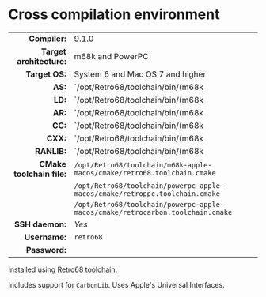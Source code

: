 # Cross compilation environment

|                           |                                                                                |
|--------------------------:|:-------------------------------------------------------------------------------|
|             **Compiler:** | 9.1.0                                                                          |
|  **Target architecture:** | m68k and PowerPC                                                               |
|            **Target OS:** | System 6 and Mac OS 7 and higher                                               |
|                   **AS:** | `/opt/Retro68/toolchain/bin/(m68k|powerpc)-apple-macos-as`                     |
|                   **LD:** | `/opt/Retro68/toolchain/bin/(m68k|powerpc)-apple-macos-ld`                     |
|                   **AR:** | `/opt/Retro68/toolchain/bin/(m68k|powerpc)-apple-macos-ar`                     |
|                   **CC:** | `/opt/Retro68/toolchain/bin/(m68k|powerpc)-apple-macos-gcc`                    |
|                  **CXX:** | `/opt/Retro68/toolchain/bin/(m68k|powerpc)-apple-macos-g++`                    |
|               **RANLIB:** | `/opt/Retro68/toolchain/bin/(m68k|powerpc)-apple-macos-ranlib`                 |
| **CMake toolchain file:** | `/opt/Retro68/toolchain/m68k-apple-macos/cmake/retro68.toolchain.cmake`        |
|                           | `/opt/Retro68/toolchain/powerpc-apple-macos/cmake/retroppc.toolchain.cmake`    |
|                           | `/opt/Retro68/toolchain/powerpc-apple-macos/cmake/retrocarbon.toolchain.cmake` |
|           **SSH daemon:** | *Yes*                                                                          |
|             **Username:** | `retro68`                                                                      |
|             **Password:** |                                                                                |

Installed using [Retro68 toolchain](https://github.com/autc04/Retro68).

Includes support for `CarbonLib`.
Uses Apple's Universal Interfaces.
